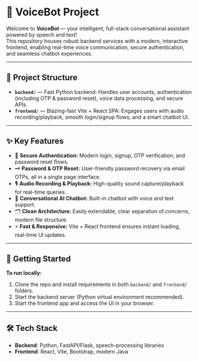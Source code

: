# 🎤 VoiceBot Project

Welcome to **VoiceBot** — your intelligent, full-stack conversational assistant powered by speech and text!  
This repository houses robust backend services with a modern, interactive frontend, enabling real-time voice communication, secure authentication, and seamless chatbot experiences.

---

## 📁 Project Structure

- **`backend/`** — Fast Python backend: Handles user accounts, authentication (including OTP & password reset), voice data processing, and secure APIs.
- **`frontend/`** — Blazing-fast Vite + React SPA: Engages users with audio recording/playback, smooth login/signup flows, and a smart chatbot UI.

---

## ✨ Key Features

- 🔐 **Secure Authentication:** Modern login, signup, OTP verification, and password reset flows.
- 🗝️ **Password & OTP Reset:** User-friendly password recovery via email OTPs, all in a single page interface.
- 🎙️ **Audio Recording & Playback:** High-quality sound capture/playback for real-time queries.
- 🤖 **Conversational AI Chatbot:** Built-in chatbot with voice and text support.
- 🗂️ **Clean Architecture:** Easily extendable, clear separation of concerns, modern file structure.
- ⚡ **Fast & Responsive:** Vite + React frontend ensures instant loading, real-time UI updates.

---

## 🚀 Getting Started

**To run locally:**

1. Clone the repo and install requirements in both `backend/` and `frontend/` folders.
2. Start the backend server (Python virtual environment recommended).
3. Start the frontend app and access the UI in your browser.

---

## 🛠️ Tech Stack

- **Backend**: Python, FastAPI/Flask, speech-processing libraries
- **Frontend**: React, Vite, Bootstrap, modern Java
